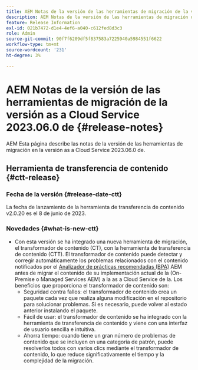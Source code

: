 ```yaml
---
title: AEM Notas de la versión de las herramientas de migración de la versión as a Cloud Service 2023.06.0 de
description: AEM Notas de la versión de las herramientas de migración de la versión as a Cloud Service 2023.06.0 de
feature: Release Information
exl-id: 021b7472-d1e4-4ef6-a040-c612fed8d3c3
role: Admin
source-git-commit: 90f7f6209df5f837583a7225940a5984551f6622
workflow-type: tm+mt
source-wordcount: '231'
ht-degree: 3%

---
```


# AEM Notas de la versión de las herramientas de migración de la versión as a Cloud Service 2023.06.0 de {#release-notes}

AEM Esta página describe las notas de la versión de las herramientas de migración en la versión as a Cloud Service 2023.06.0 de.

## Herramienta de transferencia de contenido {#ctt-release}

### Fecha de la versión {#release-date-ctt}

La fecha de lanzamiento de la herramienta de transferencia de contenido v2.0.20 es el 8 de junio de 2023.

### Novedades {#what-is-new-ctt}

* Con esta versión se ha integrado una nueva herramienta de migración, el transformador de contenido (CT), con la herramienta de transferencia de contenido (CTT). El transformador de contenido puede detectar y corregir automáticamente los problemas relacionados con el contenido notificados por el [Analizador de prácticas recomendadas (BPA)](https://experienceleague.adobe.com/docs/experience-manager-cloud-service/content/migration-journey/cloud-migration/best-practices-analyzer/overview-best-practices-analyzer.html?lang=es) AEM antes de migrar el contenido de su implementación actual de la (On-Premise o Managed Services AEM) a la as a Cloud Service de la.
Los beneficios que proporciona el transformador de contenido son:
   * Seguridad contra fallos: el transformador de contenido crea un paquete cada vez que realiza alguna modificación en el repositorio para solucionar problemas. Si es necesario, puede volver al estado anterior instalando el paquete.
   * Fácil de usar: el transformador de contenido se ha integrado con la herramienta de transferencia de contenido y viene con una interfaz de usuario sencilla e intuitiva.
   * Ahorra tiempo: cuando tiene un gran número de problemas de contenido que se incluyen en una categoría de patrón, puede resolverlos todos con varios clics mediante el transformador de contenido, lo que reduce significativamente el tiempo y la complejidad de la migración.
